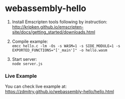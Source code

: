 # webassembly-hello

1. Install Emscripten tools following by instruction:
http://kripken.github.io/emscripten-site/docs/getting_started/downloads.html

2. Compile example:<br/>
`emcc hello.c -lm -Os -s WASM=1 -s SIDE_MODULE=1 -s EXPORTED_FUNCTIONS="['_main']" -o hello.wasm`

3. Start server:<br/>
`node server.js`

### Live Example

You can check live example at:<br/>
https://zdmitry.github.io/webassembly-hello/hello.html
